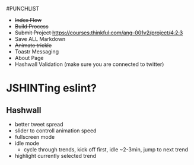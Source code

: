 #PUNCHLIST


* ~~Index Flow~~
* ~~Build Process~~
* ~~Submit Project <https://courses.thinkful.com/ang-001v2/project/4.2.3>~~
* Save ALL Markdown
* ~~Animate trickle~~
* Toastr Messaging
* About Page
* Hashwall Validation (make sure you are connected to twitter)
# JSHINTing eslint?


## Hashwall

* better tweet spread
* slider to controll animation speed
* fullscreen mode
* idle mode
  * cycle through trends, kick off first, idle ~2-3min, jump to next trend
* highlight currently selected trend

